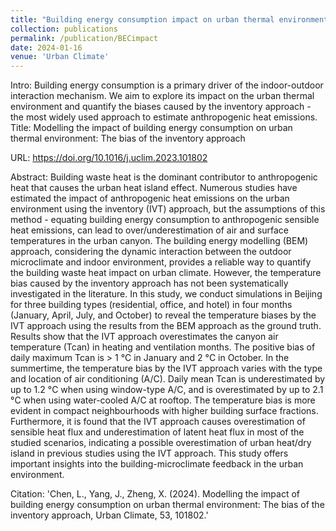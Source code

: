 ```yaml
---
title: "Building energy consumption impact on urban thermal environment"
collection: publications
permalink: /publication/BECimpact
date: 2024-01-16
venue: 'Urban Climate'
---
```


Intro:  Building energy consumption is a primary driver of the indoor-outdoor interaction mechanism. We aim to explore its impact on the urban thermal environment and quantify the biases caused by the inventory approach - the most widely used approach to estimate anthropogenic heat emissions. 
Title: 
Modelling the impact of building energy consumption on urban thermal environment: The bias of the inventory approach

URL: 
https://doi.org/10.1016/j.uclim.2023.101802

Abstract:
Building waste heat is the dominant contributor to anthropogenic heat that causes the urban heat island effect. Numerous studies have estimated the impact of anthropogenic heat emissions on the urban environment using the inventory (IVT) approach, but the assumptions of this method - equating building energy consumption to anthropogenic sensible heat emissions, can lead to over/underestimation of air and surface temperatures in the urban canyon. The building energy modelling (BEM) approach, considering the dynamic interaction between the outdoor microclimate and indoor environment, provides a reliable way to quantify the building waste heat impact on urban climate. However, the temperature bias caused by the inventory approach has not been systematically investigated in the literature. In this study, we conduct simulations in Beijing for three building types (residential, office, and hotel) in four months (January, April, July, and October) to reveal the temperature biases by the IVT approach using the results from the BEM approach as the ground truth. Results show that the IVT approach overestimates the canyon air temperature (Tcan) in heating and ventilation months. The positive bias of daily maximum Tcan is > 1 °С in January and 2 °С in October. In the summertime, the temperature bias by the IVT approach varies with the type and location of air conditioning (A/C). Daily mean Tcan is underestimated by up to 1.2 °С when using window-type A/C, and is overestimated by up to 2.1 °С when using water-cooled A/C at rooftop. The temperature bias is more evident in compact neighbourhoods with higher building surface fractions. Furthermore, it is found that the IVT approach causes overestimation of sensible heat flux and underestimation of latent heat flux in most of the studied scenarios, indicating a possible overestimation of urban heat/dry island in previous studies using the IVT approach. This study offers important insights into the building-microclimate feedback in the urban environment.   

Citation: 'Chen, L., Yang, J., Zheng, X. (2024). Modelling the impact of building energy consumption on urban thermal environment: The bias of the inventory approach, Urban Climate, 53, 101802.'




